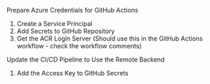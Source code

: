 Prepare Azure Credentials for GitHub Actions
1. Create a Service Principal
2. Add Secrets to GitHub Repository
3. Get the ACR Login Server (Should use this in the GitHub Actions workflow - check the workflow comments)


Update the CI/CD Pipeline to Use the Remote Backend
1. Add the Access Key to GitHub Secrets
